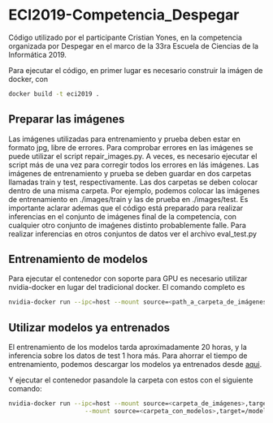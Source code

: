 # ECI2019-Competencia_Despegar
Código utilizado por el participante Cristian Yones, en la competencia organizada por Despegar en el marco de la 33ra
Escuela de Ciencias de la Informática 2019.

Para ejecutar el código, en primer lugar es necesario construir la imágen de docker, con

```bash
docker build -t eci2019 .
```
## Preparar las imágenes
Las imágenes utilizadas para entrenamiento y prueba deben estar en formato jpg, libre de errores. Para comprobar errores
en las imágenes se puede utilizar el script repair_images.py. A veces, es necesario ejecutar el script más de una vez
para corregir todos los errores en lás imágenes. Las imágenes de entrenamiento y prueba se deben guardar en dos carpetas
llamadas train y test, respectivamente. Las dos carpetas se deben colocar dentro de una misma carpeta. Por ejemplo,
podemos colocar las imágenes de entrenamiento en ./images/train y las de prueba en ./images/test.
Es importante aclarar ademas que el código está preparado para realizar inferencias en el conjunto de imágenes final de
la competencia, con cualquier otro conjunto de imaǵenes distinto probablemente falle. Para realizar inferencias en otros
conjuntos de datos ver el archivo eval_test.py

## Entrenamiento de modelos
Para ejecutar el contenedor con soporte para GPU es necesario utilizar nvidia-docker en lugar del tradicional docker. El
comando completo es

```bash
nvidia-docker run --ipc=host --mount source=<path_a_carpeta_de_imágenes>,target=/images,type=bind eci2019
```

## Utilizar modelos ya entrenados

El entrenamiento de los modelos tarda aproximadamente 20 horas, y la inferencia sobre los datos de test 1 hora más. Para
ahorrar el tiempo de entrenamiento, podemos descargar los modelos ya entrenados
desde [aqui](https://drive.google.com/drive/folders/1OdR6JMtI4_f-SdSQuRaxsQBVsYrCiy7E?usp=sharing).

Y ejecutar el contenedor pasandole la carpeta con estos con el siguiente comando:

```bash
nvidia-docker run --ipc=host --mount source=<carpeta_de_imágenes>,target=/images,type=bind \
		             --mount source=<carpeta_con_modelos>,target=/models,type=bind eci2019
```
